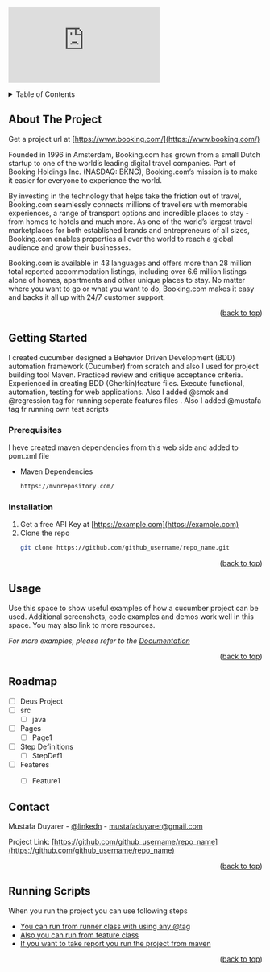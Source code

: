 
![BOOKING](https://www.booking.com/index.en-gb.html?label=gen173nr-1FCAEoggI46AdIM1gEaEaIAQGYAQm4AQfIAQzYAQHoAQH4AQuIAgGoAgO4AvjNjZwGwAIB0gIkNDNmZGJhMDktN2VlMC00ZmI5LTlkMDYtZTQ3MjU1YmE3MTEx2AIG4AIB&sid=1c4296ef4ceb04c0a26ec35441d26f68&click_from_logo=1)







<!-- TABLE OF CONTENTS -->
<details>
  <summary>Table of Contents</summary>
  <ol>
    <li>
      <a href="#about-the-project">About The Project</a>
      <ul>
        <li><a href="#built-with">Built With</a></li>
      </ul>
    </li>
    <li>
      <a href="#getting-started">Getting Started</a>
      <ul>
        <li><a href="#prerequisites">Prerequisites</a></li>
        <li><a href="#installation">Installation</a></li>
      </ul>
    </li>
    <li><a href="#usage">Usage</a></li>
    <li><a href="#roadmap">Roadmap</a></li>
    <li><a href="#contributing">Contributing</a></li>
    <li><a href="#license">License</a></li>
    <li><a href="#contact">Contact</a></li>
    <li><a href="#acknowledgments">Acknowledgments</a></li>
  </ol>
</details>



<!-- ABOUT THE PROJECT -->
## About The Project

Get a project url at [https://www.booking.com/](https://www.booking.com/)

Founded in 1996 in Amsterdam, Booking.com has grown from a small Dutch startup to one of the world’s leading digital travel companies. Part of Booking Holdings Inc. (NASDAQ: BKNG), Booking.com’s mission is to make it easier for everyone to experience the world.

By investing in the technology that helps take the friction out of travel, Booking.com seamlessly connects millions of travellers with memorable experiences, a range of transport options and incredible places to stay - from homes to hotels and much more. As one of the world’s largest travel marketplaces for both established brands and entrepreneurs of all sizes, Booking.com enables properties all over the world to reach a global audience and grow their businesses.

Booking.com is available in 43 languages and offers more than 28 million total reported accommodation listings, including over 6.6 million listings alone of homes, apartments and other unique places to stay. No matter where you want to go or what you want to do, Booking.com makes it easy and backs it all up with 24/7 customer support.





<p align="right">(<a href="#readme-top">back to top</a>)</p>



<!-- GETTING STARTED -->
## Getting Started

I created cucumber designed a Behavior Driven Development (BDD) automation 
framework (Cucumber) from scratch and also I used for project building tool Maven.
Practiced review and critique acceptance criteria. Experienced in creating 
BDD (Gherkin)feature files. Execute functional, automation,  testing for web applications.
Also I added @smok and @regression tag for running seperate features files
. Also I added @mustafa tag fr running own test scripts
### Prerequisites

I heve created  maven dependencies from this web side and added to pom.xml file
* Maven Dependencies
  ```sh
  https://mvnrepository.com/
  ```

### Installation

1. Get a free API Key at [https://example.com](https://example.com)
2. Clone the repo
   ```sh
   git clone https://github.com/github_username/repo_name.git
   ```

<p align="right">(<a href="#readme-top">back to top</a>)</p>



<!-- USAGE EXAMPLES -->
## Usage

Use this space to show useful examples of how a cucumber project can be used. Additional screenshots, code examples and demos work well in this space. You may also link to more resources.

_For more examples, please refer to the [Documentation](https://cucumber.io/)_

<p align="right">(<a href="#readme-top">back to top</a>)</p>



<!-- ROADMAP -->
## Roadmap

- [ ] Deus Project
- [ ] src
   - [ ]  java
- [ ] Pages
  - [ ]  Page1
- [ ] Step Definitions
    - [ ]  StepDef1
- [ ] Feateres
    - [ ]  Feature1


    




<!-- CONTACT -->
## Contact

Mustafa Duyarer - [@linkedn](www.linkedin.com/in/mustafa-duyarer) - mustafaduyarer@gmail.com

Project Link: [https://github.com/github_username/repo_name](https://github.com/github_username/repo_name)

<p align="right">(<a href="#readme-top">back to top</a>)</p>



<!-- Running  -->
## Running Scripts
When you run the project you can use following steps

* [You can run from runner class with using any @tag]()
* [Also you can run from feature class ]()
* [If you want to take report you run the project from maven]()

<p align="right">(<a href="#readme-top">back to top</a>)</p>




